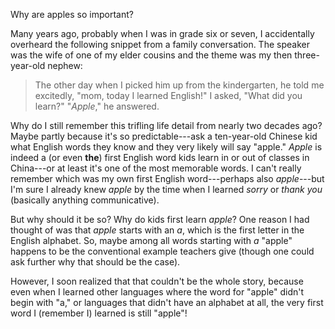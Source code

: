 Why are apples so important?

Many years ago, probably when I was in grade six or seven, I accidentally overheard the following snippet from a family conversation. The speaker was the wife of one of my elder cousins and the theme was my then three-year-old nephew: 
>The other day when I picked him up from the kindergarten, he told me excitedly, "mom, today I learned English!" I asked, "What did you learn?" "_Apple_," he answered.

Why do I still remember this trifling life detail from nearly two decades ago? Maybe partly because it's so predictable---ask a ten-year-old Chinese kid what English words they know and they very likely will say "apple."  _Apple_ is indeed a (or even **the**) first English word kids learn in or out of classes in China---or at least it's one of the most memorable words. I can't really remember which was my own first English word---perhaps also _apple_---but I'm sure I already knew _apple_ by the time when I learned _sorry_ or _thank you_ (basically anything communicative). 

But why should it be so? Why do kids first learn _apple_? One reason I had thought of was that _apple_ starts with an _a_, which is the first letter in the English alphabet. So, maybe among all words starting with _a_ "apple" happens to be the conventional example teachers give (though one could ask further why that should be the case).

However, I soon realized that that couldn't be the whole story, because even when I learned other languages where the word for "apple" didn't begin with "a," or languages that didn't have an alphabet at all, the very first word I (remember I) learned is still "apple"!
